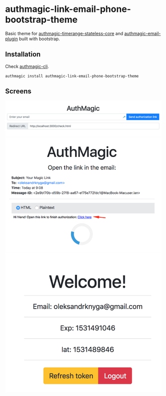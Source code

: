 # authmagic-link-email-phone-bootstrap-theme
Basic theme for <a href="https://github.com/authmagic/authmagic-timerange-stateless-core">authmagic-timerange-stateless-core</a> and <a href="https://github.com/authmagic/authmagic-email-plugin">authmagic-email-plugin</a> built with bootstrap.

## Installation
Check <a href="https://github.com/authmagic/authmagic-cli">authmagic-cli</a>.
```
authmagic install authmagic-link-email-phone-bootstrap-theme
```

## Screens
<img src="https://github.com/authmagic/authmagic/blob/master/docs/images/authmagic-link-email-phone-bootstrap-theme-start.png?raw=true" width="600px"/>
<img src="https://github.com/authmagic/authmagic/blob/master/docs/images/authmagic-link-email-phone-bootstrap-theme-wait.png?raw=true" width="600px"/>
<img src="https://github.com/authmagic/authmagic/blob/master/docs/images/authmagic-link-email-phone-bootstrap-theme-profile.png?raw=true" width="600px"/>
